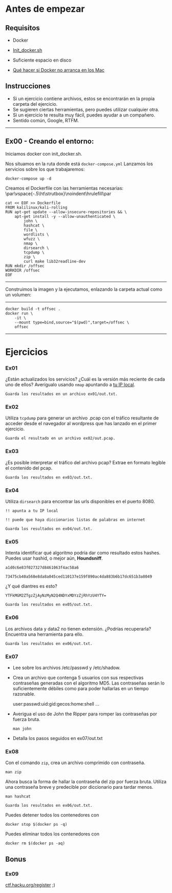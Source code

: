 
# Antes de empezar

## Requisitos

- Docker
- [Init_docker.sh](https://github.com/alexandregv/42toolbox/blob/master/)
- Suficiente espacio en disco

- [Qué hacer si Docker no arranca en los Mac](https://42born2code.slack.com/archives/CQU9APN1F/p1639410438036700)

## Instrucciones

- Si un ejercicio contiene archivos, estos se encontrarán en la propia carpeta del ejercicio.
- Se sugieren ciertas herramientas, pero puedes utilizar cualquier otra.
- Si un ejercicio te resulta muy fácil, puedes ayudar a un compañero.
- Sentido común, Google, RTFM.

<hr>

## Ex00 - Creando el entorno:

Iniciamos docker con init_docker.sh.

Nos situamos en la ruta donde está ``docker-compose.yml``
Lanzamos los servicios sobre los que trabajaremos:

``docker-compose up -d``

Creamos el Dockerfile con las herramientas necesarias:
\par\vspace{-.5\ht\strutbox}\noindent\hrulefill\par
```
cat << EOF >> Dockerfile
FROM kalilinux/kali-rolling
RUN apt-get update --allow-insecure-repositories && \
    apt-get install -y --allow-unauthenticated \
        john \
        hashcat \
        file \
        wordlists \
        wfuzz \
        nmap \
        dirsearch \
        tcpdump \
        zip \
        curl make lib32readline-dev
RUN mkdir /offsec
WORKDIR /offsec
EOF
```

<hr>
Construimos la imagen y la ejecutamos, enlazando la carpeta actual como un volumen:


<hr>

```
docker build -t offsec .
docker run \
    -it \
    --mount type=bind,source="$(pwd)",target=/offsec \
    offsec
```
<hr>

# Ejercicios


### Ex01
¿Están actualizados los servicios? ¿Cuál es la versión más reciente de cada uno de ellos? Averígualo usando ``nmap`` apuntando a [tu IP local](https://lmgtfy.app/?q=c%C3%B3mo+encontrar+mi+ip+local).

    Guarda los resultados en un archivo ex01/out.txt.

### Ex02
Utiliza ``tcpdump`` para generar un archivo .pcap con el tráfico resultante de acceder desde el navegador al wordpress que has lanzado en el primer ejercicio.

    Guarda el resultado en un archivo ex02/out.pcap.

### Ex03
¿Es posible interpretar el tráfico del archivo pcap?
Extrae en formato legible el contenido del pcap.

    Guarda los resultados en ex03/out.txt.


### Ex04
Utiliza ``dirsearch`` para encontrar las urls disponibles en el puerto 8080.

    !! apunta a tu IP local

    !! puede que haya diccionarios listas de palabras en internet

    Guarda los resultados en ex04/out.txt.



### Ex05

Intenta identificar qué algoritmo podría dar como resultado estos hashes. Puedes usar hashid, o mejor aún, **Houndsniff**.

    a1d0c6e83f027327d8461063f4ac58a6

    73475cb40a568e8da8a045ced110137e159f890ac4da883b6b17dc651b3a8049


¿Y qué diantres es esto?

    YTFkMGM2ZTgzZjAyNzMyN2Q4NDYxMDYzZjRhYzU4YTY=

    Guarda los resultados en ex05/out.txt.

### Ex06

Los archivos data y data2 no tienen extensión. ¿Podrías recuperarla? Encuentra una herramienta para ello.

    Guarda los resultados en ex06/out.txt.

### Ex07
    
- Lee sobre los archivos /etc/passwd y /etc/shadow.

- Crea un archivo que contenga 5 usuarios con sus respectivas contraseñas generadas con el algoritmo MD5.
    Las contraseñas serán lo suficientemente débiles como para poder hallarlas en un tiempo razonable.

    user:passwd:uid:gid:gecos:home:shell
    ...

- Averigua el uso de John the Ripper para romper las contraseñas por fuerza bruta. 

    ``man john``

- Detalla los pasos seguidos en ex07/out.txt

### Ex08

Con el comando ``zip``, crea un archivo comprimido con contraseña.

    man zip

Ahora busca la forma de hallar la contraseña del zip por fuerza bruta. Utiliza una contraseña breve y predecible por diccionario para tardar menos.

    man hashcat

    Guarda los resultados en ex06/out.txt.





Puedes detener todos los contenedores con 

``docker stop $(docker ps -q)``

Puedes eliminar todos los contenedores con

``docker rm $(docker ps -aq)``



## Bonus

### Ex09

[ctf.hacku.org/register](https://ctf.hacku.org/register) ;)
